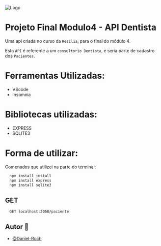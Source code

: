 ![Logo](https://static.wixstatic.com/media/af86ec_5850213055aa4ae8a4ecd4195d65d08d~mv2.png/v1/fill/w_154,h_22,al_c,q_85,usm_0.66_1.00_0.01/logo.webp)

# Projeto Final Modulo4 - API Dentista

Uma api criada no curso da `Resilia`, para o final do módulo 4.

Esta `API` é referente a um `consultorio Dentista`, e seria parte de cadastro dos `Pacientes`.

# Ferramentas Utilizadas:
- VScode
- Insomnia


# Bibliotecas utilizadas:

- EXPRESS 
- SQLITE3

# Forma de utilizar:

Comenados que utilizei na parte do terminal:

```bash
  npm install install 
  npm install express
  npm install sqlite3
```

## GET

```http
  GET localhost:3050/paciente
```

## Autor 👋

- [@Daniel-Roch](https://github.com/Daniel-Roch)

